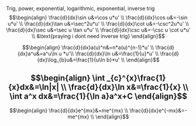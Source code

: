 Trig, power, exponential, logarithmic, exponential, inverse trig
$$\begin{align}
\frac{d}{dx}\sin u&=\cos u*u' \\
\frac{d}{dx}\cos u&=-\sin u*u' \\
\frac{d}{dx}\tan u&=\sec^2u*u' \\
\frac{d}{dx}\cot u&=-\csc^2u*u' \\
\frac{d}{dx}\sec u&=\sec u \tan u*u' \\
\frac{d}{dx}\csc u&=-\csc u \cot u*u' \\
&\text{praying i dont need inverse trig}
\end{align}$$

$$\begin{align}
\frac{d}{dx}a(u)^n&=n*a(u)^{n-1}*u' \\
\frac{d}{dx}a^u&=a^u\ln u *u'\\
\frac{d}{dx}\ln u&=\frac{1}{u}*u' \\
\frac{d}{dx}\log_{b}u&=\frac{1}{u\ln b}*u' \\
\end{align}$$


$$\begin{align}
\int _{c}^{x}\frac{1}{x}dx&=\ln|x| \\
\frac{d}{dx}\ln x&=\frac{1}{x} \\
\int a^x dx&=\frac{1}{\ln a}a^x+C
\end{align}$$
---
$$\begin{align}
\frac{d}{dx}e^{mx}&=me^{mx} \\
\frac{d}{dx}e^{-mx}&=-me^{mx} \\
\end{align}$$